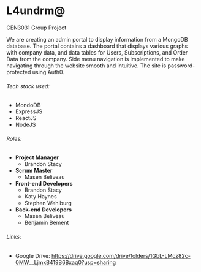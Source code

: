 # L4undrm@
CEN3031 Group Project

We are creating an admin portal to display information from a MongoDB database.  The portal contains a dashboard that displays various graphs with company data, and data tables for Users, Subscriptions, and Order Data from the company.  Side menu navigation is implemented to make navigating through the website smooth and intuitive.  The site is password-protected using Auth0.

###### Tech stack used:
* MondoDB
* ExpressJS
* ReactJS
* NodeJS

###### Roles:
* **Project Manager**
  * Brandon Stacy
* **Scrum Master**
  * Masen Beliveau
* **Front-end Developers**
  * Brandon Stacy
  * Katy Haynes
  * Stephen Wehlburg
* **Back-end Developers**
  * Masen Beliveau
  * Benjamin Bement
  
###### Links:
* Google Drive: https://drive.google.com/drive/folders/1GbL-LMcz82c-0MW__LjmxB419B6Bxaq0?usp=sharing
